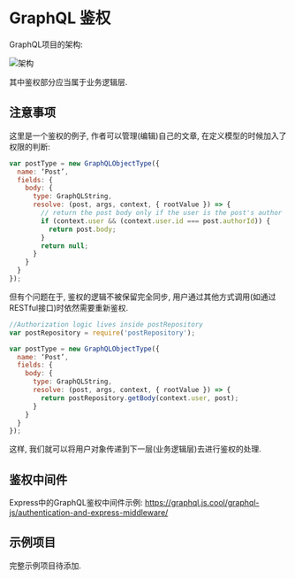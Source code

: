 # GraphQL 鉴权

GraphQL项目的架构:

![架构](https://graphql.js.cool/img/diagrams/business_layer.png)

其中鉴权部分应当属于业务逻辑层.

## 注意事项

这里是一个鉴权的例子, 作者可以管理(编辑)自己的文章, 在定义模型的时候加入了权限的判断:

```js
var postType = new GraphQLObjectType({
  name: ‘Post’,
  fields: {
    body: {
      type: GraphQLString,
      resolve: (post, args, context, { rootValue }) => {
        // return the post body only if the user is the post's author
        if (context.user && (context.user.id === post.authorId)) {
          return post.body;
        }
        return null;
      }
    }
  }
});
```

但有个问题在于, 鉴权的逻辑不被保留完全同步, 用户通过其他方式调用(如通过RESTful接口)时依然需要重新鉴权.

```js
//Authorization logic lives inside postRepository
var postRepository = require('postRepository');

var postType = new GraphQLObjectType({
  name: ‘Post’,
  fields: {
    body: {
      type: GraphQLString,
      resolve: (post, args, context, { rootValue }) => {
        return postRepository.getBody(context.user, post);
      }
    }
  }
});
```

这样, 我们就可以将用户对象传递到下一层(业务逻辑层)去进行鉴权的处理.

## 鉴权中间件

Express中的GraphQL鉴权中间件示例: <https://graphql.js.cool/graphql-js/authentication-and-express-middleware/>

## 示例项目

完整示例项目待添加.

